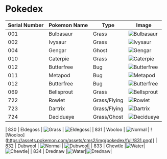 # Pokedex
| Serial Number | Pokemon Name | Type | Image |
| --- |---| ---| --- |
| 001 | Bulbasaur | Grass | ![Bulbasaur](https://cdn.bulbagarden.net/upload/2/21/001Bulbasaur.png)|
| 002 | Ivysaur | Grass | ![Ivysaur](https://assets.pokemon.com/assets/cms2/img/pokedex/full/002.png)|
| 004 | Gengar | Ghost | ![Gengar](https://cdn.bulbagarden.net/upload/c/c6/094Gengar.png)|
| 010 | Caterpie | Grass | ![Caterpie](https://cdn.bulbagarden.net/upload/5/5d/010Caterpie.png)|
| 012 | Butterfree | Bug | ![Butterfree](https://cdn.bulbagarden.net/upload/d/d1/012Butterfree.png)
| 011 | Metapod | Bug | ![Metapod](https://img.pokemondb.net/artwork/large/metapod.jpg)|
| 012 | Butterfree | Bug | ![Butterfree](https://cdn.bulbagarden.net/upload/d/d1/012Butterfree.png)|
| 069 | Bellsprout | Grass | ![Bellsprout](https://assets.pokemon.com/assets/cms2/img/pokedex/full/069.png)
| 722 | Rowlet | Grass/Flying | ![Rowlet](https://img.pokemondb.net/artwork/large/rowlet.jpg)|
| 723 | Dartrix | Grass/Flying | ![Dartrix](https://img.pokemondb.net/artwork/large/dartrix.jpg)|
| 724 | Decidueye | Grass/Ghost | ![Decidueye](https://img.pokemondb.net/artwork/large/decidueye.jpg)|







| 830 | Eldegoss | ![Grass](https://vignette.wikia.nocookie.net/pokemon/images/4/46/Type_Grass.gif) | ![Eldegoss](https://assets.pokemon.com/assets/cms2/img/pokedex/full/830.png)|
| 831 | Wooloo | ![Normal](https://vignette.wikia.nocookie.net/pokemon/images/6/61/Type_Normal.gif) | ![Wooloo] (https://assets.pokemon.com/assets/cms2/img/pokedex/full/831.png)]
| 832 | Dubwool | ![Normal](https://vignette.wikia.nocookie.net/pokemon/images/6/61/Type_Normal.gif) | ![Dubwool](https://assets.pokemon.com/assets/cms2/img/pokedex/full/832.png)|
| 833 | Chewtle |![Water](https://www.pokemon.com/us/pokedex/?type=water)|![Chewtle](https://assets.pokemon.com/assets/cms2/img/pokedex/full/833.png)|
| 834 | Drednaw |![Water](https://www.pokemon.com/us/pokedex/?type=water)|![Drednaw](https://assets.pokemon.com/assets/cms2/img/pokedex/full/834.png)|


